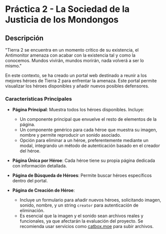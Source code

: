 # Práctica 2 - La Sociedad de la Justicia de los Mondongos

## Descripción

"Tierra 2 se encuentra en un momento crítico de su existencia, el Antimonitor amenaza con acabar con la existencia tal y como la conocemos. Mundos vivirán, mundos morirán, nada volverá a ser lo mismo."

En este contexto, se ha creado un portal web destinado a reunir a los mejores héroes de Tierra 2 para enfrentar la amenaza. Este portal permite visualizar los héroes disponibles y añadir nuevos posibles defensores.

### Características Principales

- **Página Principal**: Muestra todos los héroes disponibles. Incluye:
  - Un componente principal que envuelve el resto de elementos de la página.
  - Un componente genérico para cada héroe que muestra su imagen, nombre y permite reproducir un sonido asociado.
  - Opción para eliminar a un héroe, preferentemente mediante un modal, integrando un método de autenticación basado en el creador del héroe.

- **Página Única por Héroe**: Cada héroe tiene su propia página dedicada con información detallada.

- **Página de Búsqueda de Héroes**: Permite buscar héroes específicos dentro del portal.

- **Página de Creación de Héroe**:
  - Incluye un formulario para añadir nuevos héroes, solicitando imagen, sonido, nombre, y un string `creator` para autenticación de eliminación.
  - Es esencial que la imagen y el sonido sean archivos reales y funcionales, ya que afectarán la evaluación del proyecto. Se recomienda usar servicios como [catbox.moe](https://catbox.moe/) para subir archivos.

